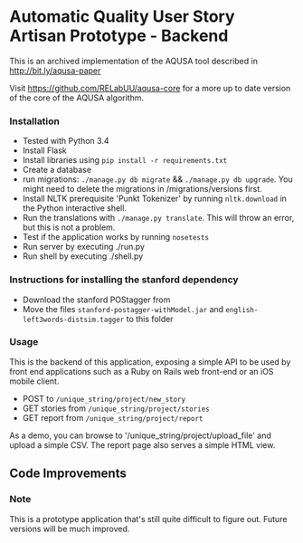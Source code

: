 Automatic Quality User Story Artisan Prototype - Backend
=======
This is an archived implementation of the AQUSA tool described in http://bit.ly/aqusa-paper

Visit https://github.com/RELabUU/aqusa-core for a more up to date version of the core of the AQUSA algorithm.

### Installation
  * Tested with Python 3.4
  * Install Flask
  * Install libraries using `pip install -r requirements.txt`
  * Create a database
  * run migrations: `./manage.py db migrate` && `./manage.py db upgrade`. You might need to delete the migrations in /migrations/versions first.
  * Install NLTK prerequisite 'Punkt Tokenizer' by running `nltk.download` in the Python interactive shell.
  * Run the translations with `./manage.py translate`. This will throw an error, but this is not a problem.
  * Test if the application works by running `nosetests`
  * Run server by executing ./run.py
  * Run shell by executing ./shell.py

### Instructions for installing the stanford dependency
  * Download the stanford POStagger from
  * Move the files `stanford-postagger-withModel.jar` and `english-left3words-distsim.tagger` to this folder


### Usage
This is the backend of this application, exposing a simple API to be used by front end applications such as a Ruby on Rails web front-end or an iOS mobile client.

* POST to `/unique_string/project/new_story`
* GET stories from `/unique_string/project/stories`
* GET report from `/unique_string/project/report`

As a demo, you can browse to '/unique_string/project/upload_file' and upload a simple CSV. The report page also serves a simple HTML view.

Code Improvements
-------

### Note
This is a prototype application that's still quite difficult to figure out. Future versions will be much improved.

